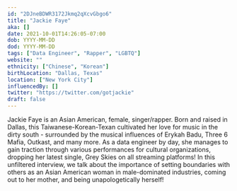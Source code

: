 ```yaml
---
id: "2DJneBDWR3172Jkmq2qXcvGbgo6"
title: "Jackie Faye"
aka: []
date: 2021-10-01T14:26:05-07:00
dob: YYYY-MM-DD
dod: YYYY-MM-DD
tags: ["Data Engineer", "Rapper", "LGBTQ"]
website: ""
ethnicity: ["Chinese", "Korean"]
birthLocation: "Dallas, Texas"
location: ["New York City"]
influencedBy: []
twitter: "https://twitter.com/gotjackie"
draft: false
---
```


Jackie Faye is an Asian American, female, singer/rapper. Born and raised in
Dallas, this Taiwanese-Korean-Texan cultivated her love for music in the dirty
south - surrounded by the musical influences of Erykah Badu, Three 6 Mafia,
Outkast, and many more. As a data engineer by day, she manages to gain traction
through various performances for cultural organizations, dropping her latest
single, Grey Skies on all streaming platforms! In this unfiltered interview, we
talk about the importance of setting boundaries with others as an Asian American
woman in male-dominated industries, coming out to her mother, and being
unapologetically herself!
